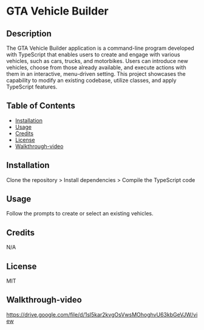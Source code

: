# GTA Vehicle Builder

## Description

The GTA Vehicle Builder application is a command-line program developed with TypeScript that enables users to create and engage with various vehicles, such as cars, trucks, and motorbikes.
Users can introduce new vehicles, choose from those already available, and execute actions with them in an interactive, menu-driven setting.
This project showcases the capability to modify an existing codebase, utilize classes, and apply TypeScript features.

## Table of Contents

- [Installation](#installation)
- [Usage](#usage)
- [Credits](#credits)
- [License](#license)
- [Walkthrough-video](#Walkthrough-video)

## Installation

Clone the repository > Install dependencies > Compile the TypeScript code

## Usage

Follow the prompts to create or select an existing vehicles.

## Credits

N/A

## License

MIT

## Walkthrough-video 

https://drive.google.com/file/d/1sl5kar2kvgOsVwsMOhoghvU63kbGeVJW/view
